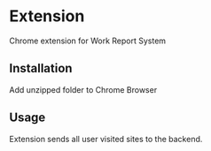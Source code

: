# Extension

Chrome extension for Work Report System

## Installation

Add unzipped folder to Chrome Browser


## Usage

Extension sends all user visited sites to the backend.